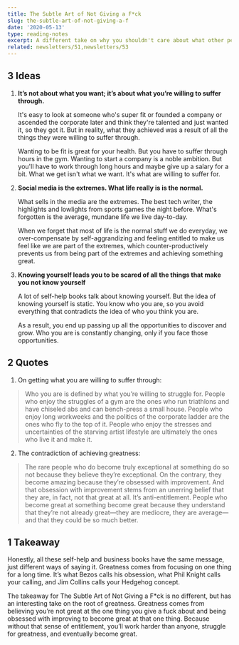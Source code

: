 ```yaml
---
title: The Subtle Art of Not Giving a F*ck
slug: the-subtle-art-of-not-giving-a-f
date: '2020-05-13'
type: reading-notes
excerpt: A different take on why you shouldn't care about what other people think about and how greatness is a result from not believing you're great and obsessing over improvement to achieve your aspirations.
related: newsletters/51,newsletters/53
---
```

## 3 Ideas

1.  **It’s not about what you want; it’s about what you’re willing to suffer through.**

    It's easy to look at someone who's super fit or founded a company or ascended the corporate later and think they're talented and just wanted it, so they got it. But in reality, what they achieved was a result of all the things they were willing to suffer through.

    Wanting to be fit is great for your health. But you have to suffer through hours in the gym. Wanting to start a company is a noble ambition. But you'll have to work through long hours and maybe give up a salary for a bit. What we get isn't what we want. It's what are willing to suffer for.

2. **Social media is the extremes. What life really is is the normal.**

    What sells in the media are the extremes. The best tech writer, the highlights and lowlights from sports games the night before. What's forgotten is the average, mundane life we live day-to-day.

    When we forget that most of life is the normal stuff we do everyday, we over-compensate by self-aggrandizing and feeling entitled to make us feel like we are part of the extremes, which counter-productively prevents us from being part of the extremes and achieving something great.

3. **Knowing yourself leads you to be scared of all the things that make you not know yourself**

    A lot of self-help books talk about knowing yourself. But the idea of knowing yourself is static. You know who you are, so you avoid everything that contradicts the idea of who you think you are.

    As a result, you end up passing up all the opportunities to discover and grow. Who you are is constantly changing, only if you face those opportunities.

## 2 Quotes

1. On getting what you are willing to suffer through:
> Who you are is defined by what you’re willing to struggle for. People who enjoy the struggles of a gym are the ones who run triathlons and have chiseled abs and can bench-press a small house. People who enjoy long workweeks and the politics of the corporate ladder are the ones who fly to the top of it. People who enjoy the stresses and uncertainties of the starving artist lifestyle are ultimately the ones who live it and make it.
2. The contradiction of achieving greatness:
> The rare people who do become truly exceptional at something do so not because they believe they’re exceptional. On the contrary, they become amazing because they’re obsessed with improvement. And that obsession with improvement stems from an unerring belief that they are, in fact, not that great at all. It’s anti-entitlement. People who become great at something become great because they understand that they’re not already great—they are mediocre, they are average—and that they could be so much better.

## 1 Takeaway

Honestly, all these self-help and business books have the same message, just different ways of saying it. Greatness comes from focusing on one thing for a long time. It’s what Bezos calls his obsession, what Phil Knight calls your calling, and Jim Collins calls your Hedgehog concept.

The takeaway for The Subtle Art of Not Giving a F*ck is no different, but has an interesting take on the root of greatness. Greatness comes from believing you’re not great at the one thing you give a fuck about and being obsessed with improving to become great at that one thing. Because without that sense of entitlement, you’ll work harder than anyone, struggle for greatness, and eventually become great.
